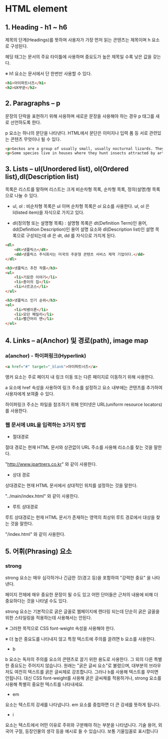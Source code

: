 # HTML element

## 1. Heading - h1 ~ h6

제목의 단계(Headings)를 뜻하며 사용자가 가장 먼저 읽는 콘텐츠는 제목이며 h 요소로 구성된다.

헤딩 태그는 문서의 주요 타이틀에 사용하며 중요도가 높은 제목일 수록 낮은 값을 갖는다.

※ h1 요소는 문서에서 단 한번만 사용할 수 있다.

```html
<h1>아이파트너즈</h1>
<h2>UX부문</h2>
```

## 2. Paragraphs – p

문장의 단락을 표현하기 위해 사용하며 새로운 문장을 사용해야 하는 경우 p 태그를 새로 선언하도록 한다.

p 요소는 하나의 문단을 나타낸다. HTML에서 문단은 이미지나 입력 폼 등 서로 관련있는 콘텐츠 무엇이나 될 수 있다.

```html
<p>Geckos are a group of usually small, usually nocturnal lizards. They are found on every continent except Australia.</p> 
<p>Some species live in houses where they hunt insects attracted by artificial light.</p>
```

## 3. Lists – ul(Unordered list), ol(Ordered list),dl(Description list)

목록은 리스트를 말하며 리스트는 크게 비순차형 목록, 순차형 목록, 정의(설명)형 목록으로 나눌 수 있다.

+ ul, ol : 비순차형 목록은 ul 이며 순차형 목록은 ol 요소를 사용한다. ul, ol 은 li(listed item)을 자식으로 가지고 있다.

+ dl(정의형 또는 설명형 목록) : 설명형 목록은 dt(Definition Term)인 용어, dd(Definition Description)인 용어 설명 요소와 dl(Description list)인 설명 목록으로 구성되는데 dl 은 dt, dd 를 자식으로 가지게 된다.

```html
<dl>
    <dt>넷플릭스</dt>
    <dd>넷플릭스 주식회사는 미국의 주문형 콘텐츠 서비스 제작 기업이다.</dd>
</dl>

<h3>넷플릭스 추천 작품</h3> 
<ul>
    <li>기묘한 이야기</li>
    <li>종이의 집</li>
    <li>나르코스</li>
</ul>

<h3>넷플릭스 인기 순위</h3>
<ol>
    <li>빅뱅이론</li>
    <li>모던 패밀리</li>
    <li>빨간머리 앤</li>
</ol>
```

## 4. Links – a(Anchor) 및 경로(path), image map

### a(anchor) - 하이퍼링크(Hyperlink)

```html
<a href="#" target="_blank">아이파트너즈</a>
```

앵커 요소는 주로 페이지 내 링크 이동 또는 다른 페이지로 이동하기 위해 사용한다. 

a 요소에 href 속성을 사용하여 링크 주소를 설정하고 요소 내부에는 콘텐츠를 추가하여 사용자에게 보여줄 수 있다.

하이퍼링크 주소는 파일을 참조하기 위해 인터넷은 URL(uniform resource locators)를 사용한다.


### 웹 문서에 URL을 입력하는 3가지 방법

+ 절대경로

절대 경로는 현재 HTML 문서와 상관없이 URL 주소를 사용해 리소스를 찾는 것을 말한다.

"http://www.ipartners.co.kr" 와 같이 사용한다. 

+ 상대 경로

상대경로는 현재 HTML 문서에서 상대적인 위치를 설정하는 것을 말한다.

"../main/index.html" 와 같이 사용한다.

+ 루트 상대경로

루트 상대경로는 현재 HTML 문서가 존재하는 영역의 최상위 루트 경로에서 대상을 찾는 것을 말한다.

"/index.html" 와 같이 사용한다.



## 5. 어휘(Phrasing) 요소

### strong 

strong 요소는 매우 심각하거나 긴급한 것(경고 등)을 포함하여 "강력한 중요" 을 나타낸다.

페이지 전체에 매우 중요한 문장이 될 수도 있고 어떤 단어들은 근처의 내용에 비해 더 중요하다는 것을  나타낼 수도 있다.

strong 요소는 기본적으로 굵은 글꼴로 웹페이지에 렌더링 되는데 단순히 굵은 글꼴을 위한 스타일링을 적용하는데 사용해서는 안된다.

※ 그러한 목적으로 CSS font-weight 속성을 사용해야 한다. 

※ 더 높은 중요도를 나타내지 않고 특정 텍스트에 주의를 끌려면 b 요소를 사용한다.


+ b

b 요소는 독자의 주의를 요소의 콘텐츠로 끌기 위한 용도로 사용한다. 그 외의 다른 특별한 중요도는 주어지지 않습니다. 원래는 "굵은 글씨 요소"로 불렸으며, 대부분의 브라우저도 여전히 텍스트를 굵은 글씨체로 강조합니다. 그러나 b를 사용해 텍스트를 꾸미면 안됩니다. 대신 CSS font-weight를 사용해 굵은 글씨체를 적용하거나, strong 요소를 사용해 특별히 중요한 텍스트를 나타내세요.

+ em 

요소는 텍스트의 강세를 나타냅니다. em 요소를 중첩하면 더 큰 강세를 뜻하게 됩니다.

+ i 

요소는 텍스트에서 어떤 이유로 주위와 구분해야 하는 부분을 나타냅니다. 기술 용어, 외국어 구절, 등장인물의 생각 등을 예시로 들 수 있습니다. 보통 기울임꼴로 표시합니다









